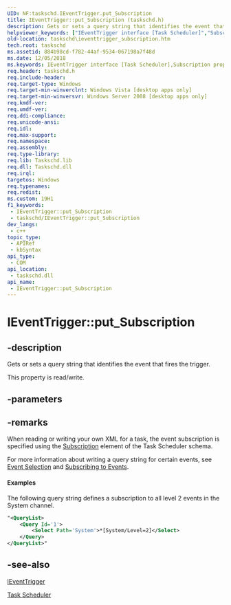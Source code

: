```yaml
---
UID: NF:taskschd.IEventTrigger.put_Subscription
title: IEventTrigger::put_Subscription (taskschd.h)
description: Gets or sets a query string that identifies the event that fires the trigger.
helpviewer_keywords: ["IEventTrigger interface [Task Scheduler]","Subscription property","IEventTrigger.Subscription","IEventTrigger.put_Subscription","IEventTrigger::Subscription","IEventTrigger::get_Subscription","IEventTrigger::put_Subscription","Subscription property [Task Scheduler]","Subscription property [Task Scheduler]","IEventTrigger interface","put_Subscription","taskschd.ieventtrigger_subscription","taskschd/IEventTrigger::Subscription","taskschd/IEventTrigger::get_Subscription","taskschd/IEventTrigger::put_Subscription"]
old-location: taskschd\ieventtrigger_subscription.htm
tech.root: taskschd
ms.assetid: 884b98cd-f782-44af-9534-067198a7f48d
ms.date: 12/05/2018
ms.keywords: IEventTrigger interface [Task Scheduler],Subscription property, IEventTrigger.Subscription, IEventTrigger.put_Subscription, IEventTrigger::Subscription, IEventTrigger::get_Subscription, IEventTrigger::put_Subscription, Subscription property [Task Scheduler], Subscription property [Task Scheduler],IEventTrigger interface, put_Subscription, taskschd.ieventtrigger_subscription, taskschd/IEventTrigger::Subscription, taskschd/IEventTrigger::get_Subscription, taskschd/IEventTrigger::put_Subscription
req.header: taskschd.h
req.include-header: 
req.target-type: Windows
req.target-min-winverclnt: Windows Vista [desktop apps only]
req.target-min-winversvr: Windows Server 2008 [desktop apps only]
req.kmdf-ver: 
req.umdf-ver: 
req.ddi-compliance: 
req.unicode-ansi: 
req.idl: 
req.max-support: 
req.namespace: 
req.assembly: 
req.type-library: 
req.lib: Taskschd.lib
req.dll: Taskschd.dll
req.irql: 
targetos: Windows
req.typenames: 
req.redist: 
ms.custom: 19H1
f1_keywords:
 - IEventTrigger::put_Subscription
 - taskschd/IEventTrigger::put_Subscription
dev_langs:
 - c++
topic_type:
 - APIRef
 - kbSyntax
api_type:
 - COM
api_location:
 - taskschd.dll
api_name:
 - IEventTrigger::put_Subscription
---
```


# IEventTrigger::put_Subscription


## -description

Gets or sets a query string that identifies the event that fires the trigger.

This property is read/write.

## -parameters

## -remarks

When reading or writing your own XML for a task, the event subscription is specified using the <a href="/windows/desktop/TaskSchd/taskschedulerschema-subscription-eventtriggertype-element">Subscription</a> element of the Task Scheduler schema.

For more information about writing a query string for certain events, see <a href="/previous-versions//aa385231(v=vs.85)">Event Selection</a> and <a href="/windows/win32/wes/subscribing-to-events">Subscribing to Events</a>.


#### Examples

The following query string defines a subscription to all level 2 events in the System channel.



```xml
"<QueryList>
    <Query Id='1'>
        <Select Path='System'>*[System/Level=2]</Select>
    </Query>
</QueryList>"
```

## -see-also

<a href="/windows/desktop/api/taskschd/nn-taskschd-ieventtrigger">IEventTrigger</a>



<a href="/windows/desktop/TaskSchd/task-scheduler-start-page">Task Scheduler</a>

